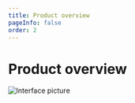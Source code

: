 ```yaml
---
title: Product overview
pageInfo: false
order: 2
---
```


# Product overview
![Interface picture](/image/board2170.jpg )

